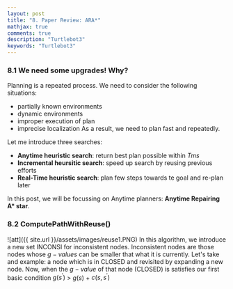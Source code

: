 ```yaml
---
layout: post
title: "8. Paper Review: ARA*"
mathjax: true
comments: true
description: "Turtlebot3"
keywords: "Turtlebot3"
---  
```


### 8.1 We need some upgrades! Why?

Planning is a repeated process. We need to consider the following situations:
* partially known environments
* dynamic environments
* improper execution of plan
* imprecise localization
As a result, we need to plan fast and repeatedly.

Let me introduce three searches:
* **Anytime heuristic search**: return best plan possible within $T ms$
* **Incremental heursitic search**: speed up search by reusing previous efforts
* **Real-Time heuristic search**: plan few steps towards te goal and re-plan later

In this post, we will be focussing on Anytime planners: **Anytime Repairing A\* star**.

### 8.2 ComputePathWithReuse()
![att]({{ site.url }}/assets/images/reuse1.PNG)
In this algorithm, we introduce a new set INCONSI for inconsistent nodes. Inconsistent nodes are those nodes whose $g-values$ can be smaller that what it is currently. Let's take and example: a node which is in CLOSED and revisited by expanding a new node. Now, when the $g-value$ of that node (CLOSED) is satisfies our first basic condition $g(s^{'})$ $>$ $g(s)$ + $c(s,s^{'})$ 

